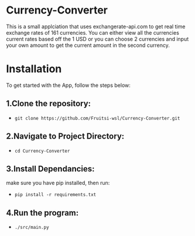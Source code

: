 # Currency-Converter

This is a small applciation that uses exchangerate-api.com to get real time exchange rates of 161 currencies.
You can either view all the currencies current rates based off the 1 USD or you can choose 2 currencies and input your own amount to get the current amount in the second currency.

# Installation

To get started with the App, follow the steps below:

## 1.Clone the repository:

 * ```git clone https://github.com/Fruitsi-wsl/Currency-Converter.git```

## 2.Navigate to Project Directory:

 * ```cd Currency-Converter```

## 3.Install Dependancies:

make sure you have pip installed, then run:

 * ```pip install -r requirements.txt```

## 4.Run the program:

 * ```./src/main.py```


